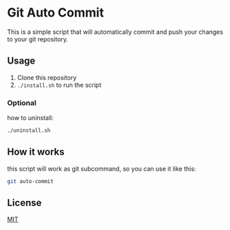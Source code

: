 # Git Auto Commit

This is a simple script that will automatically commit and push your changes to your git repository.

## Usage

1. Clone this repository
2. `./install.sh` to run the script

### Optional

how to uninstall:

```bash
./uninstall.sh
```

## How it works
this script will work as git subcommand, so you can use it like this:

```bash
git auto-commit
```

## License

[MIT](./LICENSE)
